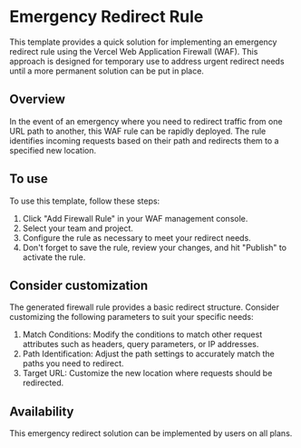 # Emergency Redirect Rule

This template provides a quick solution for implementing an emergency redirect rule using the Vercel Web Application Firewall (WAF). This approach is designed for temporary use to address urgent redirect needs until a more permanent solution can be put in place.

## Overview

In the event of an emergency where you need to redirect traffic from one URL path to another, this WAF rule can be rapidly deployed. The rule identifies incoming requests based on their path and redirects them to a specified new location.

## To use

To use this template, follow these steps:

1. Click "Add Firewall Rule" in your WAF management console.
2. Select your team and project.
3. Configure the rule as necessary to meet your redirect needs.
4. Don't forget to save the rule, review your changes, and hit "Publish" to activate the rule.

## Consider customization

The generated firewall rule provides a basic redirect structure. Consider customizing the following parameters to suit your specific needs:

1. Match Conditions: Modify the conditions to match other request attributes such as headers, query parameters, or IP addresses.
2. Path Identification: Adjust the path settings to accurately match the paths you need to redirect.
3. Target URL: Customize the new location where requests should be redirected.

## Availability

This emergency redirect solution can be implemented by users on all plans.